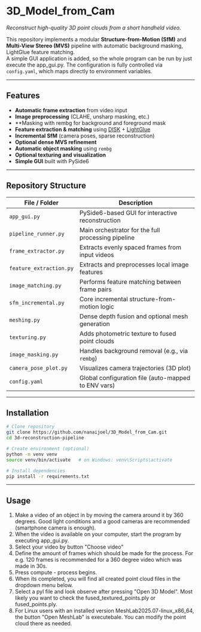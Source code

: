 # 3D_Model_from_Cam 
_Reconstruct high-quality 3D point clouds from a short handheld video._

This repository implements a modular **Structure-from-Motion (SfM)** and **Multi-View Stereo (MVS)** pipeline with automatic background masking, LightGlue feature matching.  
A simple GUI application is added, so the whole program can be run by just execute the app_gui.py.
The configuration is fully controlled via `config.yaml`, which maps directly to environment variables.

---

## Features

- **Automatic frame extraction** from video input  
- **Image preprocessing** (CLAHE, unsharp masking, etc.)  
- **Masking with rembg for background and foreground mask 
- **Feature extraction & matching** using [DISK](https://github.com/cvlab-epfl/disk) + [LightGlue](https://github.com/cvg/LightGlue)  
- **Incremental SfM** (camera poses, sparse reconstruction)  
- **Optional dense MVS refinement**  
- **Automatic object masking** using `rembg`  
- **Optional texturing and visualization**  
- **Simple GUI** built with PySide6  

---

## Repository Structure

| File / Folder | Description |
|----------------|-------------|
| `app_gui.py` | PySide6-based GUI for interactive reconstruction |
| `pipeline_runner.py` | Main orchestrator for the full processing pipeline |
| `frame_extractor.py` | Extracts evenly spaced frames from input videos |
| `feature_extraction.py` | Extracts and preprocesses local image features |
| `image_matching.py` | Performs feature matching between frame pairs |
| `sfm_incremental.py` | Core incremental structure-from-motion logic |
| `meshing.py` | Dense depth fusion and optional mesh generation |
| `texturing.py` | Adds photometric texture to fused point clouds |
| `image_masking.py` | Handles background removal (e.g., via `rembg`) |
| `camera_pose_plot.py` | Visualizes camera trajectories (3D plot) |
| `config.yaml` | Global configuration file (auto-mapped to ENV vars) |

---

## Installation

```bash
# Clone repository
git clone https://github.com/nanaijoel/3D_Model_from_Cam.git
cd 3d-reconstruction-pipeline

# Create environment (optional)
python -m venv venv
source venv/bin/activate   # on Windows: venv\Scripts\activate

# Install dependencies
pip install -r requirements.txt
```

---

## Usage
1. Make a video of an object in by moving the camera around it by 360 degrees.
   Good light conditions and a good cameras are recommended (smartphone camera is enough).
2. When the video is available on your computer, start the program by executing app_gui.py.
3. Select your video by button "Choose video"
4. Define the amount of frames which should be made for the process. 
   For e.g. 120 frames is recommended for a 360 degree video which was made in 30s.
5. Press compute - process begins.
6. When its completed, you will find all created point cloud files in the dropdown menu below.
7. Select a pyl file and look observe after pressing "Open 3D Model".
   Most likely you want to check the fused_textured_points.ply or fused_points.ply.
8. For Linux users with an installed version MeshLab2025.07-linux_x86_64, the button "Open MeshLab" is executebale.
   You can modify the point cloud there as needed.
